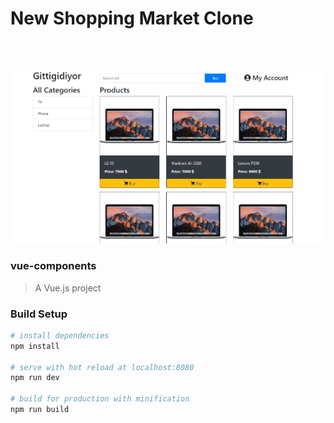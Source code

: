 # New Shopping Market Clone

<br>
<br>
<p>
    <img src="./src/img/gittigidiyor.png"/>
</p>

### vue-components

> A Vue.js project

### Build Setup

``` bash
# install dependencies
npm install

# serve with hot reload at localhost:8080
npm run dev

# build for production with minification
npm run build
```
